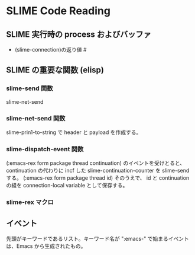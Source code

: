 # SLIME Code Reading

## SLIME 実行時の process およびバッファ

+ (slime-connection)の返り値 #<process SLIME Lisp>


## SLIME の重要な関数 (elisp)

### slime-send 関数

slime-net-send

### slime-net-send 関数

slime-prin1-to-string で header と payload を作成する。

### slime-dispatch-event 関数

(:emacs-rex form package thread continuation) のイベントを受けとると、continuation の代わりに incf した slime-continuation-counter を slime-send する。 (:emacs-rex form package thread id)
そのうえで、 id と continuation の組を connection-local variable として保存する。

### slime-rex マクロ

## イベント

先頭がキーワードであるリスト。キーワード名が ":emacs-" で始まるイベントは、Emacs から生成されたもの。


